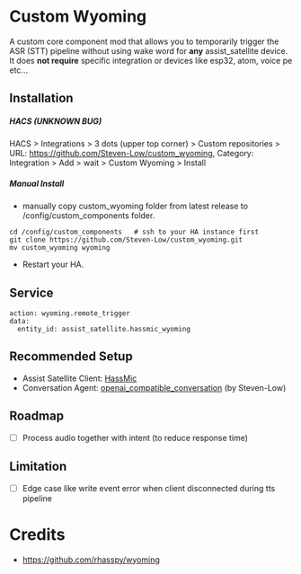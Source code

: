 # Custom Wyoming
A custom core component mod that allows you to temporarily trigger the ASR (STT) pipeline without using wake word for **any** assist_satellite device. It does **not require** specific integration or devices like esp32, atom, voice pe etc...

## Installation
##### HACS (UNKNOWN BUG)
HACS > Integrations > 3 dots (upper top corner) > Custom repositories > URL: https://github.com/Steven-Low/custom_wyoming, Category: Integration > Add > wait > Custom Wyoming > Install

##### Manual Install
- manually copy custom_wyoming folder from latest release to /config/custom_components folder.
```
cd /config/custom_components   # ssh to your HA instance first
git clone https://github.com/Steven-Low/custom_wyoming.git
mv custom_wyoming wyoming
```
- Restart your HA.

## Service
```
action: wyoming.remote_trigger
data:
  entity_id: assist_satellite.hassmic_wyoming
```

## Recommended Setup
- Assist Satellite Client: [HassMic](https://github.com/jeffc/hassmic) 
- Conversation Agent: [openai_compatible_conversation](https://github.com/Steven-Low/openai_compatible_conversation) (by Steven-Low) 

## Roadmap
- [ ] Process audio together with intent (to reduce response time)

## Limitation
- [ ] Edge case like write event error when client disconnected during tts pipeline

# Credits
- https://github.com/rhasspy/wyoming